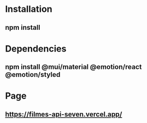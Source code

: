 # Installation
 ## npm install
# Dependencies
 ## npm install @mui/material @emotion/react @emotion/styled
 
# Page
 ## https://filmes-api-seven.vercel.app/
 
 



